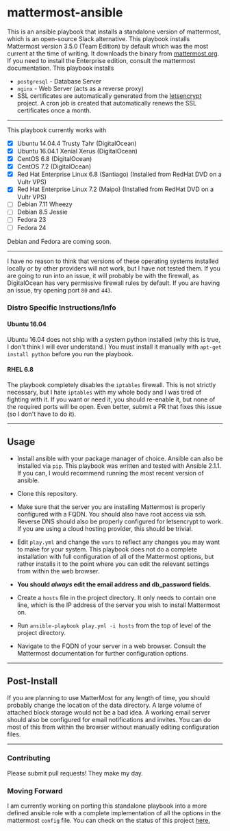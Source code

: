 # mattermost-ansible
This is an ansible playbook that installs a standalone version of mattermost, which is an open-source Slack alternative.
This playbook installs Mattermost version 3.5.0 (Team Edition) by default which was the most current at the time of writing.
It downloads the binary from [mattermost.org](https://www.mattermost.org/download/). If you need to install the Enterprise
edition, consult the mattermost documentation. This playbook installs
 * `postgresql` - Database Server
 * `nginx` - Web Server (acts as a reverse proxy)
 * SSL certificates are automatically generated from the [letsencrypt](https://letsencrypt.org) project. A cron job is
 created that automatically renews the SSL certificates once a month.

---


This playbook currently works with
- [x] Ubuntu 14.04.4 Trusty Tahr (DigitalOcean)
- [x] Ubuntu 16.04.1 Xenial Xerus (DigitalOcean)
- [x] CentOS 6.8  (DigitalOcean)
- [x] CentOS 7.2 (DigitalOcean)
- [x] Red Hat Enterprise Linux 6.8 (Santiago) (Installed from RedHat DVD on a Vultr VPS)
- [x] Red Hat Enterprise Linux 7.2 (Maipo) (Installed from RedHat DVD on a Vultr VPS)
- [ ] Debian 7.11 Wheezy
- [ ] Debian 8.5 Jessie
- [ ] Fedora 23
- [ ] Fedora 24

Debian and Fedora are coming soon.

---
I have no reason to think that versions of these operating systems installed locally or by other providers will not work,
but I have not tested them. If you are going to run into an issue, it will probably be with the firewall, as DigitalOcean
has very permissive firewall rules by default. If you are having an issue, try opening port `80` and `443`.

### Distro Specific Instructions/Info
#### Ubuntu 16.04
Ubuntu 16.04 does not ship with a system python installed (why this is true, I don't think I will ever understand.) You must
install it manually with `apt-get install python` before you run the playbook.
#### RHEL 6.8
The playbook completely disables the `iptables` firewall. This is not strictly necessary, but I hate `iptables` with my
 whole body and I was tired of fighting with it. If you want or need it, you should re-enable it, but none of the required
 ports will be open. Even better, submit a PR that fixes this issue (so I don't have to do it).

---

## Usage
* Install ansible with your package manager of choice. Ansible can also be installed via `pip`. This playbook was written
and tested with Ansible 2.1.1. If you can, I would recommend running the most recent version of ansible.


* Clone this repository.

* Make sure that the server you are installing Mattermost is properly configured with a FQDN. You should also have root
 access via ssh. Reverse DNS should also be properly configured for letsencrypt to work. If you are using a cloud
 hosting provider, this should be trivial.


* Edit `play.yml` and change the `vars` to reflect any changes you may want to make for your system. This playbook does
not do a complete installation with full configuration of all of the Mattermost options, but rather installs it to the
point where you can edit the relevant settings from within the web browser.


* **You should *always* edit the email address and db_password fields.** 


* Create a `hosts` file in the project directory. It only needs to contain one line, which is the IP address of the server
you wish to install Mattermost on.

* Run `ansible-playbook play.yml -i hosts` from the top of level of the project directory.



* Navigate to the FQDN of your server in a web browser. Consult the Mattermost documentation for further configuration
options.

---

## Post-Install
If you are planning to use MatterMost for any length of time, you should probably change the location of the
data directory. A large volume of attached block storage would not be a bad idea. A working email server should also
be configured for email notifications and invites.  You can do most of this from within the browser without manually editing
configuration files.

---

### Contributing  
Please submit pull requests! They make my day. 

### Moving Forward
I am currently working on porting this standalone playbook into a more defined ansible role with a complete implementation of all the options in the mattermost `config` file. You can check on the status of this project [here.](https://github.com/tjtoml/ansible-role-mattermost)
